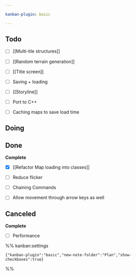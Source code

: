 ```yaml
---

kanban-plugin: basic

---
```


## Todo

- [ ] [[Multi-tile structures]]
- [ ] [[Random terrain generation]]
- [ ] [[Title screen]]
- [ ] Saving + loading
- [ ] [[Storyline]]
- [ ] Port to C++
- [ ] Caching maps to save load time


## Doing



## Done

**Complete**
- [x] [[Refactor Map loading into classes]]
- [ ] Reduce flicker
- [ ] Chaining Commands
- [ ] Allow movement through arrow keys as well


## Canceled

**Complete**
- [ ] Performance




%% kanban:settings
```
{"kanban-plugin":"basic","new-note-folder":"Plan","show-checkboxes":true}
```
%%